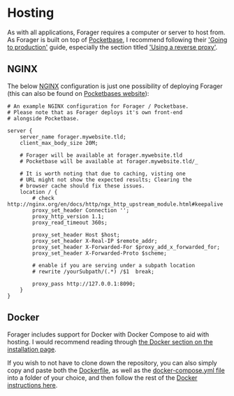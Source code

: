 # Hosting

As with all applications, Forager requires a computer or server to host from. As Forager is built on top of 
[Pocketbase](https://pocketbase.io), I recommend following their 
['Going to production'](https://pocketbase.io/docs/going-to-production) guide, especially the section titled ['Using a reverse proxy'](https://pocketbase.io/docs/going-to-production#using-reverse-proxy).

## NGINX

The below [NGINX](https://www.nginx.com) configuration is just one possibility of deploying
Forager (this can also be found on [Pocketbases website](https://pocketbase.io/docs/going-to-production#using-reverse-proxy)):

```nginx
# An example NGINX configuration for Forager / Pocketbase.
# Please note that as Forager deploys it's own front-end
# alongside Pocketbase.

server {
    server_name forager.mywebsite.tld;
    client_max_body_size 20M;

    # Forager will be available at forager.mywebsite.tld
    # Pocketbase will be available at forager.mywebsite.tld/_

    # It is worth noting that due to caching, visting one
    # URL might not show the expected results; Clearing the
    # browser cache should fix these issues.
    location / {
        # check http://nginx.org/en/docs/http/ngx_http_upstream_module.html#keepalive
        proxy_set_header Connection '';
        proxy_http_version 1.1;
        proxy_read_timeout 360s;

        proxy_set_header Host $host;
        proxy_set_header X-Real-IP $remote_addr;
        proxy_set_header X-Forwarded-For $proxy_add_x_forwarded_for;
        proxy_set_header X-Forwarded-Proto $scheme;

        # enable if you are serving under a subpath location
        # rewrite /yourSubpath/(.*) /$1  break;

        proxy_pass http://127.0.0.1:8090;
    }
}
```

## Docker

Forager includes support for Docker with Docker Compose to aid
with hosting. I would recommend reading through 
[the Docker section on the installation page](./installation.html#docker).

If you wish to not have to clone down the repository,
you can also simply copy and paste both the 
[Dockerfile](https://raw.githubusercontent.com/CRBroughton/Forager/master/Dockerfile), as well as the [docker-compose.yml file](https://raw.githubusercontent.com/CRBroughton/Forager/master/docker-compose.yml) into a folder of your choice, and then follow the rest of the
[Docker instructions here](./installation.html#docker).